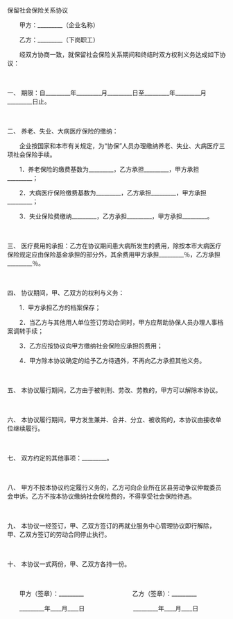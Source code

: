 



保留社会保险关系协议



 

　　甲方：_________（企业名称）　　

　　乙方：_________（下岗职工）　　

　　经双方协商一致，就保留社会保险关系期间和终结时双方权利义务达成如下协议：

　　

一、
期限：自_________年_________月_________日至_________年_________月_________日止。

　　

二、
养老、失业、大病医疗保险的缴纳：

　　企业按国家和本市有关规定，为“协保”人员办理缴纳养老、失业、大病医疗三项社会保险手续。

　　1．养老保险的缴费基数为_________，乙方承担_________，甲方承担_________；

　　2．大病医疗保险缴费基数为_________，乙方承担_________，甲方承担_________；

　　3．失业保险费缴纳_________，乙方承担_________，甲方承担_________。

　　

三、
医疗费用的承担：乙方在协议期间患大病所发生的费用，除按本市大病医疗保险规定应由保险基金承担的部分外，其余费用甲方承担_________％，乙方承担_________％。

　　

四、
协议期间，甲、乙双方的权利与义务：

　　1．甲方承担乙方的档案保存；

　　2．当乙方与其他用人单位签订劳动合同时，甲方应帮助协保人员办理人事档案调转手续；

　　3．乙方应按协议向甲方缴纳社会保险应承担的费用；

　　4．甲方除本协议确定的给予乙方待遇外，不再向乙方承担其他义务。

　　

五、
本协议履行期间，乙方由于被判刑、劳改、劳教的，甲方可以解除本协议。

　　

六、
本协议履行期间，甲方发生兼并、合并、分立、被收购的，本协议由接收单位继续履行。

　　

七、
双方约定的其他事项：_________。

　　

八、
甲方不按本协议约定履行义务的，乙方可向企业所在区县劳动争议仲裁委员会申诉。乙方不按本协议缴纳社会保险费的，不得享受社会保险待遇。

　　

九、
本协议一经签订，甲、乙双方签订的再就业服务中心管理协议即行解除，甲、乙双方签订的劳动合同停止执行。

　　

十、
本协议一式两份，甲、乙双方各持一份。

　　　　

　　甲方（签章）：_________　　　　　　　　乙方（签章）：_________

　　_________年____月____日　　　　　　　　_________年____月____日